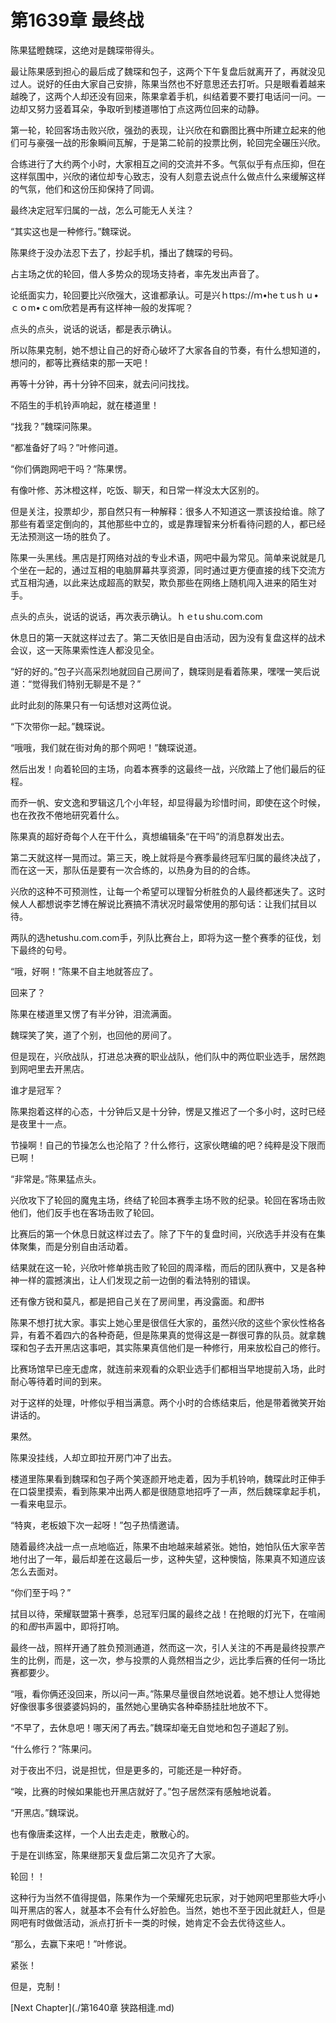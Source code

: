 # 第1639章 最终战

陈果猛瞪魏琛，这绝对是魏琛带得头。

最让陈果感到担心的最后成了魏琛和包子，这两个下午复盘后就离开了，再就没见过人。说好的任由大家自己安排，陈果当然也不好意思还去打听。只是眼看着越来越晚了，这两个人却还没有回来，陈果拿着手机，纠结着要不要打电话问一问。一边却又努力竖着耳朵，争取听到楼道哪怕丁点这两位回来的动静。

第一轮，轮回客场击败兴欣，强劲的表现，让兴欣在和霸图比赛中所建立起来的他们可与豪强一战的形象瞬间瓦解，于是第二轮前的投票比例，轮回完全碾压兴欣。

合练进行了大约两个小时，大家相互之间的交流并不多。气氛似乎有点压抑，但在这样氛围中，兴欣的诸位却专心致志，没有人刻意去说点什么做点什么来缓解这样的气氛，他们和这份压抑保持了同调。

最终决定冠军归属的一战，怎么可能无人关注？

“其实这也是一种修行。”魏琛说。

陈果终于没办法忍下去了，抄起手机，播出了魏琛的号码。

占主场之优的轮回，借人多势众的现场支持者，率先发出声音了。

论纸面实力，轮回要比兴欣强大，这谁都承认。可是兴ｈttps://ｍ•heｔusｈｕ•ｃｏm•ｃom欣若是再有这样神一般的发挥呢？

点头的点头，说话的说话，都是表示确认。

所以陈果克制，她不想让自己的好奇心破坏了大家各自的节奏，有什么想知道的，想问的，都等比赛结束的那一天吧！

再等十分钟，再十分钟不回来，就去问问找找。

不陌生的手机铃声响起，就在楼道里！

“找我？”魏琛问陈果。

“都准备好了吗？”叶修问道。

“你们俩跑网吧干吗？”陈果愣。

有像叶修、苏沐橙这样，吃饭、聊天，和日常一样没太大区别的。

但是关注，投票却少，那自然只有一种解释：很多人不知道这一票该投给谁。除了那些有着坚定倒向的，其他那些中立的，或是靠理智来分析看待问题的人，都已经无法预测这一场的胜负了。

陈果一头黑线。黑店是打网络对战的专业术语，网吧中最为常见。简单来说就是几个坐在一起的，通过互相的电脑屏幕共享资源，同时通过更方便直接的线下交流方式互相沟通，以此来达成超高的默契，欺负那些在网络上随机闯入进来的陌生对手。

点头的点头，说话的说话，再次表示确认。ｈｅtｕshu.coｍ.com

休息日的第一天就这样过去了。第二天依旧是自由活动，因为没有复盘这样的战术会议，这一天陈果索性连人都没见全。

“好的好的。”包子兴高采烈地就回自己房间了，魏琛则是看着陈果，嘿嘿一笑后说道：“觉得我们特别无聊是不是？”

此时此刻的陈果只有一句话想对这两位说。

“下次带你一起。”魏琛说。

“哦哦，我们就在街对角的那个网吧！”魏琛说道。

然后出发！向着轮回的主场，向着本赛季的这最终一战，兴欣踏上了他们最后的征程。

而乔一帆、安文逸和罗辑这几个小年轻，却显得最为珍惜时间，即使在这个时候，也在孜孜不倦地研究着什么。

陈果真的超好奇每个人在干什么，真想编辑条“在干吗”的消息群发出去。

第二天就这样一晃而过。第三天，晚上就将是今赛季最终冠军归属的最终决战了，而在这一天，那队伍是要有一次合练的，以热身为目的的合练。

兴欣的这种不可预测性，让每一个希望可以理智分析胜负的人最终都迷失了。这时候人人都想说李艺博在解说比赛搞不清状况时最常使用的那句话：让我们拭目以待。

两队的选hetushu.com.com手，列队比赛台上，即将为这一整个赛季的征伐，划下最终的句号。

“哦，好啊！”陈果不自主地就答应了。

回来了？

陈果在楼道里又愣了有半分钟，泪流满面。

魏琛笑了笑，道了个别，也回他的房间了。

但是现在，兴欣战队，打进总决赛的职业战队，他们队中的两位职业选手，居然跑到网吧里去开黑店。

谁才是冠军？

陈果抱着这样的心态，十分钟后又是十分钟，愣是又推迟了一个多小时，这时已经是夜里十一点。

节操啊！自己的节操怎么也沦陷了？什么修行，这家伙瞎编的吧？纯粹是没下限而已啊！

“非常是。”陈果猛点头。

兴欣攻下了轮回的魔鬼主场，终结了轮回本赛季主场不败的纪录。轮回在客场击败他们，他们反手也在客场击败了轮回。

比赛后的第一个休息日就这样过去了。除了下午的复盘时间，兴欣选手并没有在集体聚集，而是分别自由活动着。

结果就在这一轮，兴欣叶修单挑击败了轮回的周泽楷，而后的团队赛中，又是各种神一样的震撼演出，让人们发现之前一边倒的看法特别的错误。

还有像方锐和莫凡，都是把自己关在了房间里，再没露面。和*图*书

陈果不想打扰大家。事实上她心里是很信任大家的，虽然兴欣的这些个家伙性格各异，有着不着四六的各种奇葩，但是陈果真的觉得这是一群很可靠的队员。就拿魏琛和包子去开黑店这事吧，其实陈果真信他们是一种修行，用来放松自己的修行。

比赛场馆早已座无虚席，就连前来观看的众职业选手们都相当早地提前入场，此时耐心等待着时间的到来。

对于这样的处理，叶修似乎相当满意。两个小时的合练结束后，他是带着微笑开始讲话的。

果然。

陈果没挂线，人却立即拉开房门冲了出去。

楼道里陈果看到魏琛和包子两个笑逐颜开地走着，因为手机铃响，魏琛此时正伸手在口袋里摸索，看到陈果冲出两人都是很随意地招呼了一声，然后魏琛拿起手机，一看来电显示。

“特爽，老板娘下次一起呀！”包子热情邀请。

随着最终决战一点一点地临近，陈果不由地越来越紧张。她怕，她怕队伍大家辛苦地付出了一年，最后却差在这最后一步，这种失望，这种懊恼，陈果真不知道应该怎么去面对。

“你们至于吗？”

拭目以待，荣耀联盟第十赛季，总冠军归属的最终之战！在抢眼的灯光下，在喧闹的和*图*书声嚣中，即将打响。

最终一战，照样开通了胜负预测通道，然而这一次，引人关注的不再是最终投票产生的比例，而是，这一次，参与投票的人竟然相当之少，远比季后赛的任何一场比赛都要少。

“哦，看你俩还没回来，所以问一声。”陈果尽量很自然地说着。她不想让人觉得她好像很事多很婆婆妈妈的，虽然她心里确实各种牵肠挂肚地放不下。

“不早了，去休息吧！哪天闲了再去。”魏琛却毫无自觉地和包子道起了别。

“什么修行？”陈果问。

对于夜出不归，说是担忧，但是更多的，可能还是一种好奇。

“唉，比赛的时候如果能也开黑店就好了。”包子居然深有感触地说着。

“开黑店。”魏琛说。

也有像唐柔这样，一个人出去走走，散散心的。

于是在训练室，陈果继那天复盘后第二次见齐了大家。

轮回！！

这种行为当然不值得提倡，陈果作为一个荣耀死忠玩家，对于她网吧里那些大呼小叫开黑店的客人，就基本不会有什么好脸色。当然，她也不至于因此就赶人，但是网吧有时做做活动，派点打折卡一类的时候，她肯定不会去优待这些人。

“那么，去赢下来吧！”叶修说。

紧张！

但是，克制！



[Next Chapter](./第1640章 狭路相逢.md)